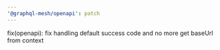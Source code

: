 ```yaml
---
'@graphql-mesh/openapi': patch
---
```


fix(openapi): fix handling default success code and no more get baseUrl from context
